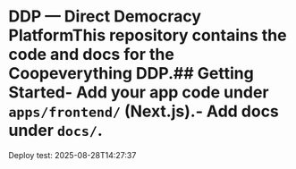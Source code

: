 # DDP — Direct Democracy PlatformThis repository contains the code and docs for the Coopeverything DDP.## Getting Started- Add your app code under `apps/frontend/` (Next.js).- Add docs under `docs/`.
Deploy test: 2025-08-28T14:27:37

